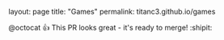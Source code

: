 layout: page
title: "Games"
permalink: titanc3.github.io/games

@octocat :+1: This PR looks great - it's ready to merge! :shipit:
